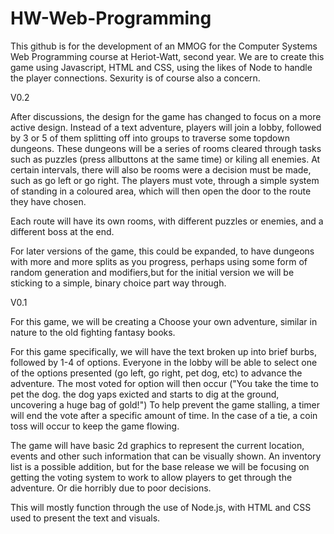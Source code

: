 # HW-Web-Programming

This github is for the development of an MMOG for the Computer Systems Web Programming course at Heriot-Watt, second year. We are to create this game using Javascript, HTML and CSS, using the likes of Node to handle the player connections. Sexurity is of course also a concern.



V0.2

After discussions, the design for the game has changed to focus on a more active design. Instead of a text adventure, players will join a lobby, followed by 3 or 5 of them splitting off into groups to traverse some topdown dungeons. These dungeons will be a series of rooms cleared through tasks such as puzzles (press allbuttons at the same time) or kiling all enemies. At certain intervals, there will also be rooms were a decision must be made, such as go left or go right. The players must vote, through a simple system of standing in a coloured area, which will then open the door to the route they have chosen.

Each route will have its own rooms, with different puzzles or enemies, and a different boss at the end.

For later versions of the game, this could be expanded, to have dungeons with more and more splits as you progress, perhaps using some form of random generation and modifiers,but for the initial version we will be sticking to a simple, binary choice part way through.

V0.1

For this game, we will be creating a Choose your own adventure, similar in nature to the old fighting fantasy books.

For this game specifically, we will have the text broken up into brief burbs, followed by 1-4 of options. Everyone in the lobby will be able to select one of the options presented (go left, go right, pet dog, etc) to advance the adventure. The most voted for option will then occur ("You take the time to pet the dog. the dog yaps exicted and starts to dig at the ground, uncovering a huge bag of gold!") To help prevent the game stalling, a timer will end the vote after a specific amount of time. In the case of a tie, a coin toss will occur to keep the game flowing.

The game will have basic 2d graphics to represent the current location, events and other such information that can be visually shown. An inventory list is a possible addition, but for the base release we will be focusing on getting the voting system to work to allow players to get through the adventure. Or die horribly due to poor decisions.

This will mostly function through the use of Node.js, with HTML and CSS used to present the text and visuals.
